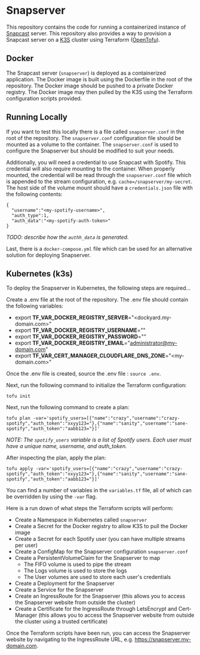 # Snapserver

This repository contains the code for running a containerized instance of [Snapcast](https://github.com/badaix/snapcast) server. This repository also provides a way to provision a Snapcast server on a [K3S](https://docs.k3s.io/) cluster using Terraform ([OpenTofu](https://opentofu.org/)).

## Docker
The Snapcast server (`snapserver`) is deployed as a containerized application. The Docker image is built using the Dockerfile in the root of the repository. The Docker image should be pushed to a private Docker registry. The Docker image may then pulled by the K3S using the Terraform configuration scripts provided.

## Running Locally
If you want to test this locally there is a file called `snapserver.conf` in the root of the repository. The `snapserver.conf` configuration file should be mounted as a volume to the container. The `snapserver.conf` is used to configure the Snapserver but should be modified to suit your needs.

Additionally, you will need a credential to use Snapcast with Spotify. This credential will also require mounting to the container. When properly mounted, the credential will be read through the `snapserver.conf` file which is appended to the stream configuration, e.g. `cache=/snapserver/my-secret`. The host side of the volume mount should have a `credentials.json` file with the following contents:

```
{
  "username":"<my-spotify-username>",
  "auth_type":1,
  "auth_data":"<my-spotify-auth-token>"
}
```

_TODO: describe how the `authh_data` is generated._

Last, there is a `docker-compose.yml` file which can be used for an alternative solution for deploying Snapserver.

## Kubernetes (k3s)
To deploy the Snapserver in Kubernetes, the following steps are required...

Create a .env file at the root of the repository. The .env file should contain the following variables:

 * export **TF_VAR_DOCKER_REGISTRY_SERVER**="<dockyard.my-domain.com>"
 * export **TF_VAR_DOCKER_REGISTRY_USERNAME**="<Docker-registry-username>"
 * export **TF_VAR_DOCKER_REGISTRY_PASSWORD**="<Docker-registry-password>"
 * export **TF_VAR_DOCKER_REGISTRY_EMAIL**="<administrator@my-domain.com>"
 * export **TF_VAR_CERT_MANAGER_CLOUDFLARE_DNS_ZONE**="<my-domain.com>"


Once the .env file is created, source the .env file : `source .env`.

Next, run the following command to initialize the Terraform configuration:

```
tofu init
```

Next, run the following command to create a plan:

```
tofu plan -var='spotify_users=[{"name":"crazy","username":"crazy-spotify","auth_token":"xxyy123="},{"name":"sanity","username":"sane-spotify","auth_token":"aabb123="}]'
```

_NOTE: The `spotify_users` variable is a list of Spotify users. Each user must have a unique name, username, and auth_token._

After inspecting the plan, apply the plan:

```
tofu apply -var='spotify_users=[{"name":"crazy","username":"crazy-spotify","auth_token":"xxyy123="},{"name":"sanity","username":"sane-spotify","auth_token":"aabb123="}]'
```

You can find a number of variables in the `variables.tf` file, all of which can be overridden by using the `-var` flag.

Here is a run down of what steps the Terraform scripts will perform:
 * Create a Namespace in Kubernetes called `snapserver`
 * Create a Secret for the Docker registry to allow K3S to pull the Docker image
 * Create a Secret for each Spotify user (you can have multiple streams per user)
 * Create a ConfigMap for the Snapserver configuration `snapserver.conf`
 * Create a PersistentVolumeClaim for the Snapserver to map
   * The FIFO volume is used to pipe the stream
   * The Logs volume is used to store the logs
   * The User volumes are used to store each user's credentials
 * Create a Deployment for the Snapserver
 * Create a Service for the Snapserver
 * Create an IngressRoute for the Snapserver (this allows you to access the Snapserver website from outside the cluster)
 * Create a Certificate for the IngressRoute through LetsEncrypt and Cert-Manager (this allows you to access the Snapserver website from outside the cluster using a trusted certificate)

Once the Terraform scripts have been run, you can access the Snapserver website by navigating to the IngressRoute URL, e.g. https://snapserver.my-domain.com.

